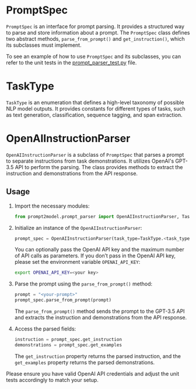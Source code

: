 # PromptSpec

`PromptSpec` is an interface for prompt parsing. It provides a structured way to parse and store information about a prompt. The `PromptSpec` class defines two abstract methods, `parse_from_prompt()` and `get_instruction()`, which its subclasses must implement.

To see an example of how to use `PromptSpec` and its subclasses, you can refer to the unit tests in the [prompt_parser_test.py](../tests/prompt_parser_test.py) file.

# TaskType

`TaskType` is an enumeration that defines a high-level taxonomy of possible NLP model outputs. It provides constants for different types of tasks, such as text generation, classification, sequence tagging, and span extraction.

# OpenAIInstructionParser

`OpenAIInstructionParser` is a subclass of `PromptSpec` that parses a prompt to separate instructions from task demonstrations. It utilizes OpenAI's GPT-3.5 API to perform the parsing. The class provides methods to extract the instruction and demonstrations from the API response.

## Usage

1. Import the necessary modules:

   ```python
   from prompt2model.prompt_parser import OpenAIInstructionParser, TaskType
   ```

2. Initialize an instance of the `OpenAIInstructionParser`:

   ```python
   prompt_spec = OpenAIInstructionParser(task_type=TaskType.<task_type>)
   ```

   You can optionally pass the OpenAI API key and the maximum number of API calls as parameters. If you don’t pass in the OpenAI API key, please set the environment variable `OPENAI_API_KEY`:

   ```bash
   export OPENAI_API_KEY=<your key>
   ```

3. Parse the prompt using the `parse_from_prompt()` method:

   ```python
   prompt = "<your-prompt>"
   prompt_spec.parse_from_prompt(prompt)
   ```

   The `parse_from_prompt()` method sends the prompt to the GPT-3.5 API and extracts the instruction and demonstrations from the API response.

4. Access the parsed fields:

   ```python
   instruction = prompt_spec.get_instruction
   demonstrations = prompt_spec.get_examples
   ```

   The `get_instruction` property returns the parsed instruction, and the `get_examples` property returns the parsed demonstrations.

Please ensure you have valid OpenAI API credentials and adjust the unit tests accordingly to match your setup.

